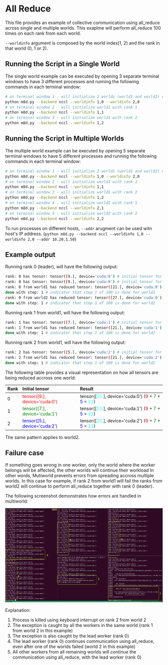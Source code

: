 # All Reduce

This file provides an example of collective communication using all_reduce across single and multiple worlds. This exaplme will perform all_reduce 100 times on each rank from each world.

`--worldinfo` argument is composed by the world index(1, 2) and the rank in that world (0, 1 or 2).

## Running the Script in a Single World

The single world example can be executed by opening 3 separate terminal windows to have 3 different processes and running the following commands in each terminal window:

```bash
# on terminal window 1 - will initialize 2 worlds (world1 and world2) with rank 0
python m8d.py --backend nccl --worldinfo 1,0 --worldinfo 2,0
# on terminal window 2 - will initialize world1 with rank 1
python m8d.py --backend nccl --worldinfo 1,1
# on terminal window 3 - will initialize world1 with rank 2
python m8d.py --backend nccl --worldinfo 1,2
```

## Running the Script in Multiple Worlds

The multiple world example can be executed by opening 5 separate terminal windows to have 5 different processes and running the following commands in each terminal window:

```bash
# on terminal window 1 - will initialize 2 worlds (world1 and world2) with rank 0
python m8d.py --backend nccl --worldinfo 1,0 --worldinfo 2,0
# on terminal window 2 - will initialize world1 with rank 1
python m8d.py --backend nccl --worldinfo 1,1
# on terminal window 3 - will initialize world1 with rank 2
python m8d.py --backend nccl --worldinfo 1,2
# on terminal window 4 - will initialize world2 with rank 1
python m8d.py --backend nccl --worldinfo 2,1
# on terminal window 5 - will initialize world2 with rank 2
python m8d.py --backend nccl --worldinfo 2,2
```

To run processes on different hosts, `--addr` arugment can be used witn host's IP address. (`python m8d.py --backend nccl --worldinfo 1,0 --worldinfo 2,0 --addr 10.20.1.50`)

## Example output

Running rank 0 (leader), will have the following output:

```bash
rank: 0 has tensor: tensor([9.], device='cuda:0') # initial tensor for rank 0, world1
rank: 0 has tensor: tensor([9.], device='cuda:0') # initial tensor for rank 0, world2
rank: 0 from world1 has reduced tensor: tensor([21.], device='cuda:0') # reduced tensor for rank 0, world1
done with step: 1 # indicator that step 1 of 100 is done for world1
rank: 0 from world2 has reduced tensor: tensor([27.], device='cuda:0')  # reduced tensor for rank 0, world2
done with step: 1 # indicator that step 1 of 100 is done for world2
```

Running rank 1 from world1, will have the following output:

```bash
rank: 1 has tensor: tensor([7.], device='cuda:1') # initial tensor for rank 1, world1
rank: 1 from world1 has reduced tensor: tensor([21.], device='cuda:1') # reduced tensor for rank 1, world1
done with step: 1 # indicator that step 1 of 100 is done for world2
```

Running rank 2 from world1, will have the following output:

```bash
rank: 2 has tensor: tensor([5.], device='cuda:2') # initial tensor for rank 2, world1
rank: 2 from world1 has reduced tensor: tensor([21.], device='cuda:2') # reduced tensor for rank 2, world1
done with step: 1 # indicator that step 1 of 100 is done for world2
```

The following table provides a visual representation on how all tensors are being reduced accross one world:

| Rank        | Initial tensor                                                 | Result                                                                                                                                                                                                               |
| :---        | :----                                                          | :---                                                                                                                                                                                                                 |
| 0           | <span style="color: red">tensor([9.], device='cuda:0')</span>  | tensor([<span style="color: cyan">21.</span>], device='cuda:0') (<span style="color: red">9</span> + <span style="color: green">7</span> + <span style="color: blue">5</span> = <span style="color: cyan">21</span>) |
| 1           | <span style="color: green">tensor([7.], device='cuda:1')</span>| tensor([<span style="color: cyan">21.</span>], device='cuda:1') (<span style="color: red">9</span> + <span style="color: green">7</span> + <span style="color: blue">5</span> = <span style="color: cyan">21</span>) |
| 2           | <span style="color: blue">tensor([5.], device='cuda:2')</span> | tensor([<span style="color: cyan">21.</span>], device='cuda:2') (<span style="color: red">9</span> + <span style="color: green">7</span> + <span style="color: blue">5</span> = <span style="color: cyan">21</span>) |

The same pattern applies to world2.

## Failure case

If something goes wrong in one worker, only the world where the worker belongs will be affected, the other worlds will continue their workload
In other words, Mutiworld prevents errors from spreading accross multiple worlds.
In this case for example, if rank 2 from world1 will fail the ranks from world2 will continue to perform all_reduce together with rank 0 (leader).

The following screenshot demonstrates how errors are handled in multiworld:

<p align="center"><img src="../../docs/imgs/all_reduce_error.png" alt="all_reduce error handling" width="800" height="300"></p>

Explanation:

1. Process is killed using keyboard interrupt on rank 2 from world 2
2. The exception is caught by all the workers in the same world (rank 1 from world 2 in this example)
3. The exception is also caught by the lead worker (rank 0)
4. The lead worker (rank 0) continues communication using all_reduce, even after one of the worlds failed (world 2 in this example)
5. All other workers from all remaining worlds will continue the communication using all_reduce, with the lead worker (rank 0)
